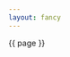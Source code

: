 ```yaml
---
layout: fancy
---
```

<div>
{{ page }}
</div>
<script>
var container = d3.select('div')
  .attr('class', 'container')
  .style({background: 'yellow'});
</script>
